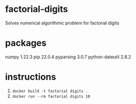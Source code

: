 # factorial-digits
Solves numerical algorithmic problem for factorial digits

# packages
numpy              1.22.3
pip                22.0.4
pyparsing          3.0.7
python-dateutil    2.8.2

# instructions

1. ```docker build -t factorial digits .```
2. ```docker run --rm factorial digits 10```
